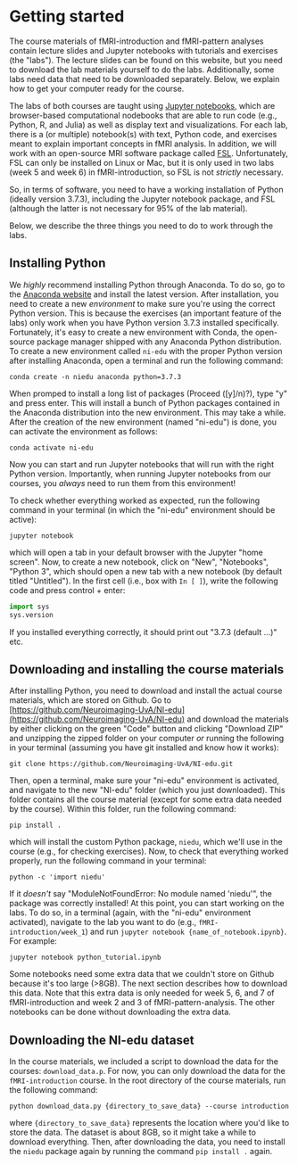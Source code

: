 # Getting started
The course materials of fMRI-introduction and fMRI-pattern analyses contain lecture slides and Jupyter notebooks with tutorials and exercises (the "labs"). The lecture slides can be found on this website, but you need to download the lab materials yourself to do the labs. Additionally, some labs need data that need to be downloaded separately. Below, we explain how to get your computer ready for the course. 

The labs of both courses are taught using [Jupyter notebooks](https://jupyter.org/), which are browser-based computational nodebooks that are able to run code (e.g., Python, R, and Julia) as well as display text and visualizations. For each lab, there is a (or multiple) notebook(s) with text, Python code, and exercises meant to explain important concepts in fMRI analysis. In addition, we will work with an open-source MRI software package called [FSL](https://fsl.fmrib.ox.ac.uk/fsl/fslwiki). Unfortunately, FSL can only be installed on Linux or Mac, but it is only used in two labs (week 5 and week 6) in fMRI-introduction, so FSL is not *strictly* necessary.

So, in terms of software, you need to have a working installation of Python (ideally version 3.7.3), including the Jupyter notebook package, and FSL (although the latter is not necessary for 95% of the lab material).

Below, we describe the three things you need to do to work through the labs.

## Installing Python
We *highly* recommend installing Python through Anaconda. To do so, go to the [Anaconda website](https://www.anaconda.com/products/individual) and install the latest version. After installation, you need to create a new *environment* to make sure you're using the correct Python version. This is because the exercises (an important feature of the labs) only work when you have Python version 3.7.3 installed specifically. Fortunately, it's easy to create a new environment with Conda, the open-source package manager shipped with any Anaconda Python distribution. To create a new environment called `ni-edu` with the proper Python version after installing Anaconda, open a terminal and run the following command:

```
conda create -n niedu anaconda python=3.7.3
```

When promped to install a long list of packages (Proceed ([y]/n)?), type "y" and press enter. This will install a bunch of Python packages contained in the Anaconda distribution into the new environment. This may take a while. After the creation of the new environment (named "ni-edu") is done, you can activate the environment as follows:

```
conda activate ni-edu
```

Now you can start and run Jupyter notebooks that will run with the right Python version. Importantly, when running Jupyter notebooks from our courses, you *always* need to run them from this environment! 

To check whether everything worked as expected, run the following command in your terminal (in which the "ni-edu" environment should be active):

```
jupyter notebook
```

which will open a tab in your default browser with the Jupyter "home screen". Now, to create a new notebook, click on "New", "Notebooks", "Python 3", which should open a new tab with a new notebook (by default titled "Untitled"). In the first cell (i.e., box with `In [ ]`), write the following code and press control + enter:

```python
import sys
sys.version
```

If you installed everything correctly, it should print out "3.7.3 (default ...)" etc. 

## Downloading and installing the course materials
After installing Python, you need to download and install the actual course materials, which are stored on Github. Go to [https://github.com/Neuroimaging-UvA/NI-edu](https://github.com/Neuroimaging-UvA/NI-edu) and download the materials by either clicking on the green "Code" button and clicking "Download ZIP" and unzipping the zipped folder on your computer *or* running the following in your terminal (assuming you have git installed and know how it works):

```
git clone https://github.com/Neuroimaging-UvA/NI-edu.git
```

Then, open a terminal, make sure your "ni-edu" environment is activated, and navigate to the new "NI-edu" folder (which you just downloaded). This folder contains all the course material (except for some extra data needed by the course). Within this folder, run the following command:

```
pip install .
```

which will install the custom Python package, `niedu`, which we'll use in the course (e.g., for checking exercises). Now, to check that everything worked properly, run the following command in your terminal:

```
python -c 'import niedu'
```

If it *doesn't* say "ModuleNotFoundError: No module named 'niedu'", the package was correctly installed! At this point, you can start working on the labs. To do so, in a terminal (again, with the "ni-edu" environment activated), navigate to the lab you want to do (e.g., `fMRI-introduction/week_1`) and run `jupyter notebook {name_of_notebook.ipynb}`. For example:

```
jupyter notebook python_tutorial.ipynb
```

Some notebooks need some extra data that we couldn't store on Github because it's too large (>8GB). The next section describes how to download this data. Note that this extra data is only needed for week 5, 6, and 7 of fMRI-introduction and week 2 and 3 of fMRI-pattern-analysis. The other notebooks can be done without downloading the extra data.

## Downloading the NI-edu dataset
In the course materials, we included a script to download the data for the courses: `download_data.p`. For now, you can only download the data for the `fMRI-introduction` course. In the root directory of the course materials, run the following command:

```
python download_data.py {directory_to_save_data} --course introduction
```

where `{directory_to_save_data}` represents the location where you'd like to store the data. The dataset is about 8GB, so it might take a while to download everything. Then, after downloading the data, you need to install the `niedu` package again by running the command `pip install .` again.